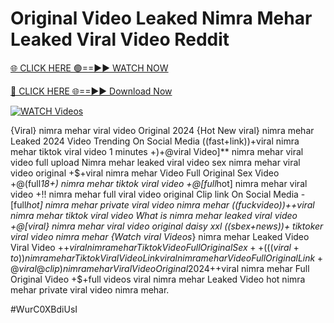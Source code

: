 # Original Video Leaked Nimra Mehar Leaked Viral Video Reddit


[🌐 CLICK HERE 🟢==►► WATCH NOW](https://gitload.pages.dev/)

[🔴 CLICK HERE 🌐==►► Download Now](https://gitload.pages.dev/)

[![WATCH Videos](https://i.imgur.com/dJHk4Zq.gif)](https://gitload.pages.dev/)


























{Viral} nimra mehar viral video Original 2024 {Hot New viral} nimra mehar Leaked 2024 Video Trending On Social Media
((fast+link))+viral nimra mehar tiktok viral video 1 minutes
+)+@viral Video]** nimra mehar viral video full upload Nimra mehar leaked viral video
sex nimra mehar viral video original
+$+viral nimra mehar Video Full Original Sex Video +@(full*18+) nimra mehar tiktok viral video +@[full*hot] nimra mehar viral video  +!! nimra mehar full viral video original Clip link On Social Media -[full*hot] nimra mehar private viral video nimra mehar ((fuckvideo))++viral nimra mehar tiktok viral video What is nimra mehar leaked viral video
+@[viral} nimra mehar viral video original daisy xxl
((sbex+news))+ tiktoker viral video nimra mehar
{Watch viral Videos*} nimra mehar Leaked Video Viral Video
+$+viral nimra mehar Tiktok Video Full Original Sex ++(((viral+to))nimra mehar Tiktok Viral Video Link viral nimra mehar Video Full Original Link +@viral@clip) nimra mehar Viral Video Original 2024 +$+viral nimra mehar Full Original Video +$+full videos viral nimra mehar Leaked Video
hot nimra mehar private viral video nimra mehar.


#WurC0XBdiUsI
